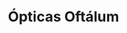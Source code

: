 ---
title: "Ópticas Oftálum"
url: /san-cristobal-de-las-casas/opticas-oftalum-diagonal-ramon-larrainzar/
shop: óptico
---